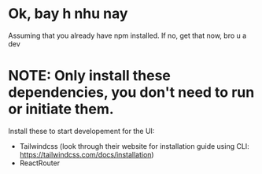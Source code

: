 # Ok, bay h nhu nay

Assuming that you already have npm installed. If no, get that now, bro u a dev 

# NOTE: Only install these dependencies, you don't need to run or initiate them.

Install these to start developement for the UI:
- Tailwindcss (look through their website for installation guide using CLI: https://tailwindcss.com/docs/installation)
- ReactRouter 